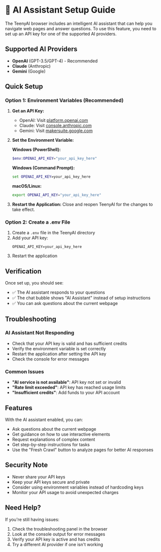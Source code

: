 # 🤖 AI Assistant Setup Guide

The TeenyAI browser includes an intelligent AI assistant that can help you navigate web pages and answer questions. To use this feature, you need to set up an API key for one of the supported AI providers.

## Supported AI Providers

- **OpenAI** (GPT-3.5/GPT-4) - Recommended
- **Claude** (Anthropic)
- **Gemini** (Google)

## Quick Setup

### Option 1: Environment Variables (Recommended)

1. **Get an API Key:**
   - OpenAI: Visit [platform.openai.com](https://platform.openai.com/api-keys)
   - Claude: Visit [console.anthropic.com](https://console.anthropic.com/)
   - Gemini: Visit [makersuite.google.com](https://makersuite.google.com/app/apikey)

2. **Set the Environment Variable:**
   
   **Windows (PowerShell):**
   ```powershell
   $env:OPENAI_API_KEY="your_api_key_here"
   ```
   
   **Windows (Command Prompt):**
   ```cmd
   set OPENAI_API_KEY=your_api_key_here
   ```
   
   **macOS/Linux:**
   ```bash
   export OPENAI_API_KEY="your_api_key_here"
   ```

3. **Restart the Application:**
   Close and reopen TeenyAI for the changes to take effect.

### Option 2: Create a .env File

1. Create a `.env` file in the TeenyAI directory
2. Add your API key:
   ```
   OPENAI_API_KEY=your_api_key_here
   ```
3. Restart the application

## Verification

Once set up, you should see:
- ✅ The AI assistant responds to your questions
- ✅ The chat bubble shows "AI Assistant" instead of setup instructions
- ✅ You can ask questions about the current webpage

## Troubleshooting

### AI Assistant Not Responding
- Check that your API key is valid and has sufficient credits
- Verify the environment variable is set correctly
- Restart the application after setting the API key
- Check the console for error messages

### Common Issues
- **"AI service is not available"**: API key not set or invalid
- **"Rate limit exceeded"**: API key has reached usage limits
- **"Insufficient credits"**: Add funds to your API account

## Features

With the AI assistant enabled, you can:
- Ask questions about the current webpage
- Get guidance on how to use interactive elements
- Request explanations of complex content
- Get step-by-step instructions for tasks
- Use the "Fresh Crawl" button to analyze pages for better AI responses

## Security Note

- Never share your API keys
- Keep your API keys secure and private
- Consider using environment variables instead of hardcoding keys
- Monitor your API usage to avoid unexpected charges

## Need Help?

If you're still having issues:
1. Check the troubleshooting panel in the browser
2. Look at the console output for error messages
3. Verify your API key is active and has credits
4. Try a different AI provider if one isn't working

